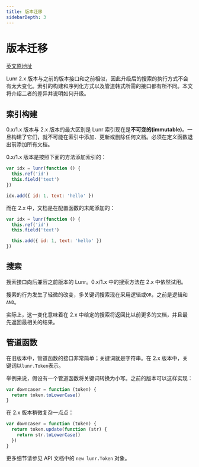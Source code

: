 ```yaml
---
title: 版本迁移
sidebarDepth: 3
---
```


# 版本迁移

[英文原地址](https://lunrjs.com/guides/upgrading.html)

Lunr 2.x 版本与之前的版本接口和之前相似，因此升级后的搜索的执行方式不会有太大变化。索引的构建和序列化方式以及管道韩式所需的接口都有所不同。本文将介绍二者的差异并说明如何升级。

## 索引构建

0.x/1.x 版本与 2.x 版本的最大区别是 Lunr 索引现在是**不可变的(immutable)**。一旦构建了它们，就不可能在索引中添加、更新或删除任何文档。必须在定义函数退出前添加所有文档。

0.x/1.x 版本是按照下面的方法添加索引的：

```js
var idx = lunr(function () {
  this.ref('id')
  this.field('text')
})

idx.add({ id: 1, text: 'hello' })
```

而在 2.x 中，文档是在配置函数的末尾添加的：

```js
var idx = lunr(function () {
  this.ref('id')
  this.field('text')

  this.add({ id: 1, text: 'hello' })
})
```

## 搜索

搜索接口向后兼容之前版本的 Lunr。0.x/1.x 中的搜索方法在 2.x 中依然试用。

搜索的行为发生了轻微的改变，多关键词搜索现在采用逻辑或`OR`，之前是逻辑和`AND`。

实际上，这一变化意味着在 2.x 中给定的搜索将返回比以前更多的文档，并且最先返回最相关的结果。

## 管道函数

在旧版本中，管道函数的接口非常简单；关键词就是字符串。在 2.x 版本中，关键词以`lunr.Token`表示。

举例来说，假设有一个管道函数将关键词转换为小写。之前的版本可以这样实现：

```js
var downcaser = function (token) {
  return token.toLowerCase()
}
```

在 2.x 版本稍微复杂一点点：

```js
var downcaser = function (token) {
  return token.update(function (str) {
    return str.toLowerCase()
  })
}
```

更多细节请参见 API 文档中的 `new lunr.Token` 对象。